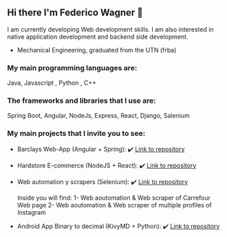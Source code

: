 ## Hi there I'm Federico Wagner 👋

I am currently developing Web development skills. I am also interested in native application development and backend side development.

- Mechanical Engineering, graduated from the UTN (frba)

###  My main programming languages are:
  Java, Javascript , Python , C++
  
###  The frameworks and libraries that I use are:
  Spring Boot, Angular, NodeJs, Express, React, Django, Salenium
  
  ### My main projects that I invite you to see:
  
- Barclays Web-App (Angular + Spring):  :heavy_check_mark: <a href="https://github.com/Federico-Wagner/AcademIT-ANGULAR-SPRINGBOOT" >Link to repository </a>
  
- Hardstore E-commerce (NodeJS + React): :heavy_check_mark: <a href="https://github.com/Federico-Wagner/HardStore-Ecomerce" >Link to repository </a>

- Web automation y scrapers (Selenium):  :heavy_check_mark: <a href="https://github.com/Federico-Wagner/Web-Scraping-Projects" >Link to repository </a>
  <p>Inside you will find:
  1- Web aoutomation & Web scraper of Carrefour Web page
  2- Web aoutomation & Web scraper of multiple profiles of Instagram</p>
  
- Android App Binary to decimal (KivyMD + Python):  :heavy_check_mark: <a href="https://github.com/Federico-Wagner/Android_App-Python_KivyMD" >Link to repository </a>
  

<!--
**Federico-Wagner/Federico-Wagner** is a ✨ _special_ ✨ repository because its `README.md` (this file) appears on your GitHub profile.

Here are some ideas to get you started:

- 🔭 I’m currently working on ...
- 🌱 I’m currently learning ...
- 👯 I’m looking to collaborate on ...
- 🤔 I’m looking for help with ...
- 💬 Ask me about ...
- 📫 How to reach me: ...
- 😄 Pronouns: ...
- ⚡ Fun fact: ...
-->
